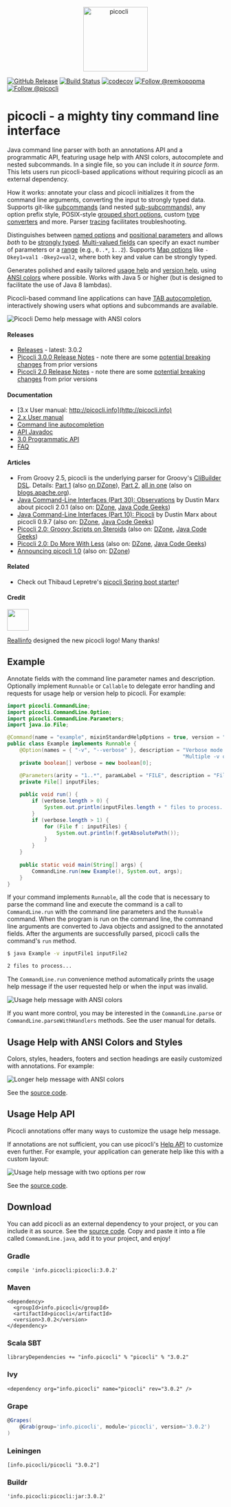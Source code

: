 <p align="center"><img src="docs/images/logo/horizontal.png" alt="picocli" height="150px"></p>

[![GitHub Release](https://img.shields.io/github/release/remkop/picocli.svg)](https://github.com/remkop/picocli/releases) 
[![Build Status](https://travis-ci.org/remkop/picocli.svg?branch=master)](https://travis-ci.org/remkop/picocli) 
[![codecov](https://codecov.io/gh/remkop/picocli/branch/master/graph/badge.svg)](https://codecov.io/gh/remkop/picocli) 
[![Follow @remkopopma](https://img.shields.io/twitter/follow/remkopopma.svg?style=social)](https://twitter.com/intent/follow?screen_name=remkopopma) 
[![Follow @picocli](https://img.shields.io/twitter/follow/picocli.svg?style=social)](https://twitter.com/intent/follow?screen_name=picocli) 


# picocli - a mighty tiny command line interface

Java command line parser with both an annotations API and a programmatic API, featuring usage help with ANSI colors, autocomplete and nested subcommands.
In a single file, so you can include it _in source form_.
This lets users run picocli-based applications without requiring picocli as an external dependency.

How it works: annotate your class and picocli initializes it from the command line arguments,
converting the input to strongly typed data. Supports git-like [subcommands](http://picocli.info/#_subcommands)
(and nested [sub-subcommands](http://picocli.info/#_nested_sub_subcommands)),
any option prefix style, POSIX-style [grouped short options](http://picocli.info/#_short_options),
custom [type converters](http://picocli.info/#_custom_type_converters) and more.
Parser [tracing](http://picocli.info/#_tracing) facilitates troubleshooting.

Distinguishes between [named options](http://picocli.info/#_options) and
[positional parameters](http://picocli.info/#_positional_parameters) and allows _both_ to be 
[strongly typed](http://picocli.info/#_strongly_typed_everything).
[Multi-valued fields](http://picocli.info/#_multiple_values) can specify 
an exact number of parameters or a [range](http://picocli.info/#_arity) (e.g., `0..*`, `1..2`).
Supports [Map options](http://picocli.info/#_maps) like `-Dkey1=val1 -Dkey2=val2`, where both key and value can be strongly typed.

Generates polished and easily tailored [usage help](http://picocli.info/#_usage_help)
and  [version help](http://picocli.info/#_version_help),
using [ANSI colors](http://picocli.info/#_ansi_colors_and_styles) where possible.
Works with Java 5 or higher (but is designed to facilitate the use of Java 8 lambdas).

Picocli-based command line applications can have [TAB autocompletion](http://picocli.info/autocomplete.html),
interactively showing users what options and subcommands are available.

<a id="picocli_demo"></a>
![Picocli Demo help message with ANSI colors](docs/images/picocli.Demo.png?raw=true)

#### Releases
* [Releases](https://github.com/remkop/picocli/releases) - latest: 3.0.2
* [Picocli 3.0.0 Release Notes](https://github.com/remkop/picocli/releases/tag/v3.0.0) - note there are some [potential breaking changes](https://github.com/remkop/picocli/releases/tag/v3.0.0#3.0.0-breaking-changes) from prior versions
* [Picocli 2.0 Release Notes](https://github.com/remkop/picocli/releases/tag/v2.0.0) - note there are some [potential breaking changes](https://github.com/remkop/picocli/releases/tag/v2.0.0#2.0-breaking-changes) from prior versions

#### Documentation
* [3.x User manual: http://picocli.info](http://picocli.info)
* [2.x User manual](http://picocli.info/man/2.x)
* [Command line autocompletion](http://picocli.info/autocomplete.html)
* [API Javadoc](http://picocli.info/apidocs/)
* [3.0 Programmatic API](http://picocli.info/picocli-3.0-programmatic-api.html)
* [FAQ](https://github.com/remkop/picocli/wiki/FAQ)

#### Articles
* From Groovy 2.5, picocli is the underlying parser for Groovy's [CliBuilder DSL](http://groovy-lang.org/dsls.html#_clibuilder). Details: [Part 1](http://picocli.info/groovy-2.5-clibuilder-renewal-part1.html) (also [on DZone](https://dzone.com/articles/groovy-25-clibuilder-renewal)), [Part 2](http://picocli.info/groovy-2.5-clibuilder-renewal-part2.html), [all in one](http://picocli.info/groovy-2.5-clibuilder-renewal.html) (also on [blogs.apache.org](https://blogs.apache.org/logging/entry/groovy-2-5-clibuilder-renewal)). 
* [Java Command-Line Interfaces (Part 30): Observations](http://marxsoftware.blogspot.jp/2017/11/java-cmd-line-observations.html) by Dustin Marx about picocli 2.0.1 (also on: [DZone](https://dzone.com/articles/java-command-line-interfaces-part-30-finale-observations), [Java Code Geeks](https://www.javacodegeeks.com/2017/11/java-command-line-interfaces-part-30-observations.html))
* [Java Command-Line Interfaces (Part 10): Picocli](http://marxsoftware.blogspot.jp/2017/08/picocli.html) by Dustin Marx about picocli 0.9.7 (also on: [DZone](https://dzone.com/articles/java-command-line-interfaces-part-10-picocli), [Java Code Geeks](https://www.javacodegeeks.com/2017/08/java-command-line-interfaces-part-10-picocli.html)) 
* [Picocli 2.0: Groovy Scripts on Steroids](http://picocli.info/picocli-2.0-groovy-scripts-on-steroids.html) (also on: [DZone](https://dzone.com/articles/picocli-v2-groovy-scripts-on-steroids), [Java Code Geeks](https://www.javacodegeeks.com/2018/01/picocli-2-0-groovy-scripts-steroids.html))
* [Picocli 2.0: Do More With Less](http://picocli.info/picocli-2.0-do-more-with-less.html) (also on: [DZone](https://dzone.com/articles/whats-new-in-picocli-20), [Java Code Geeks](https://www.javacodegeeks.com/2018/01/picocli-2-0-less.html))
* [Announcing picocli 1.0](http://picocli.info/announcing-picocli-1.0.html) (also on: [DZone](https://dzone.com/articles/announcing-picocli-10))

#### Related
* Check out Thibaud Lepretre's [picocli Spring boot starter](https://github.com/kakawait/picocli-spring-boot-starter)!

#### Credit
<img src="http://picocli.info/images/logo/icon.png" height="50">

[Reallinfo](https://github.com/reallinfo) designed the new picocli logo! Many thanks!


## Example

Annotate fields with the command line parameter names and description. Optionally implement `Runnable` or `Callable` to delegate error handling and requests for usage help or version help to picocli. For example:


```java
import picocli.CommandLine;
import picocli.CommandLine.Option;
import picocli.CommandLine.Parameters;
import java.io.File;

@Command(name = "example", mixinStandardHelpOptions = true, version = "Picocli example 3.0")
public class Example implements Runnable {
    @Option(names = { "-v", "--verbose" }, description = "Verbose mode. Helpful for troubleshooting. " +
                                                         "Multiple -v options increase the verbosity.")
    private boolean[] verbose = new boolean[0];

    @Parameters(arity = "1..*", paramLabel = "FILE", description = "File(s) to process.")
    private File[] inputFiles;
    
    public void run() {
        if (verbose.length > 0) {
            System.out.println(inputFiles.length + " files to process...");
        }
        if (verbose.length > 1) {
            for (File f : inputFiles) {
                System.out.println(f.getAbsolutePath());
            }
        }
    }
    
    public static void main(String[] args) {
        CommandLine.run(new Example(), System.out, args);
    }
}
```

If your command implements `Runnable`, all the code that is necessary to parse the command line and execute the command is a call to `CommandLine.run` with the command line parameters and the `Runnable` command. When the program is run on the command line, the command line arguments are converted to Java objects and assigned to the annotated fields. After the arguments are successfully parsed, picocli calls the command's `run` method.

```bash
$ java Example -v inputFile1 inputFile2

2 files to process...
```

The `CommandLine.run` convenience method automatically prints the usage help message if the user requested help or when the input was invalid.

![Usage help message with ANSI colors](docs/images/ExampleUsageANSI.png?raw=true)

If you want more control, you may be interested in the `CommandLine.parse` or `CommandLine.parseWithHandlers` methods. See the user manual for details.

## Usage Help with ANSI Colors and Styles

Colors, styles, headers, footers and section headings are easily customized with annotations.
For example:

![Longer help message with ANSI colors](docs/images/UsageHelpWithStyle.png?raw=true)

See the [source code](https://github.com/remkop/picocli/blob/v0.9.4/src/test/java/picocli/Demo.java#L337). 



## Usage Help API

Picocli annotations offer many ways to customize the usage help message.

If annotations are not sufficient, you can use picocli's [Help API](http://picocli.info/#_usage_help_api) to customize even further.
For example, your application can generate help like this with a custom layout:

![Usage help message with two options per row](docs/images/UsageHelpWithCustomLayout.png?raw=true)

See the [source code](https://github.com/remkop/picocli/blob/master/src/test/java/picocli/CustomLayoutDemo.java#L61).

## Download
You can add picocli as an external dependency to your project, or you can include it as source.
See the [source code](https://github.com/remkop/picocli/blob/master/src/main/java/picocli/CommandLine.java). Copy and paste it into a file called `CommandLine.java`, add it to your project, and enjoy!

### Gradle
```
compile 'info.picocli:picocli:3.0.2'
```
### Maven
```
<dependency>
  <groupId>info.picocli</groupId>
  <artifactId>picocli</artifactId>
  <version>3.0.2</version>
</dependency>
```
### Scala SBT
```
libraryDependencies += "info.picocli" % "picocli" % "3.0.2"
```
### Ivy
```
<dependency org="info.picocli" name="picocli" rev="3.0.2" />
```
### Grape
```groovy
@Grapes(
    @Grab(group='info.picocli', module='picocli', version='3.0.2')
)
```
### Leiningen
```
[info.picocli/picocli "3.0.2"]
```
### Buildr
```
'info.picocli:picocli:jar:3.0.2'
```
